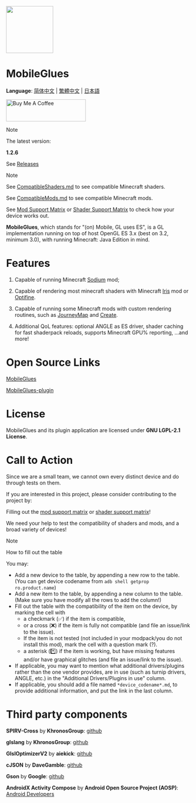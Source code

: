 <!-- markdownlint-disable MD028 MD033 MD041 MD045 -->

<img src="assets/MobileGlues-icon.png" width="128">

# MobileGlues

**Language**: [简体中文](README_CN.md) | [繁體中文](README_CHT.md) | [日本語](README_JP.md)

<a href="https://www.buymeacoffee.com/Swung0x48" target="_blank"><img src="https://cdn.buymeacoffee.com/buttons/v2/default-yellow.png" alt="Buy Me A Coffee" style="height: 60px !important;width: 217px !important;" ></a>

> [!NOTE]
>
> The latest version:
>
> **1.2.6**
>
> See [Releases](https://github.com/MobileGL-Dev/MobileGlues-release/releases)

> [!NOTE]
>
> See [CompatibleShaders.md](https://github.com/MobileGL-Dev/MobileGlues-release/blob/main/CompatibleShaders.md) to see compatible Minecraft shaders.
>
> See [CompatibleMods.md](https://github.com/MobileGL-Dev/MobileGlues-release/blob/main/CompatibleMods.md) to see compatible Minecraft mods.
>
> See [Mod Support Matrix](https://github.com/MobileGL-Dev/MobileGlues-release/blob/main/ModSupportMatrix.md) or [Shader Support Matrix](https://github.com/MobileGL-Dev/MobileGlues-release/blob/main/ShaderSupportMatrix.md) to check how your device works out.

**MobileGlues**, which stands for "(on) Mobile, GL uses ES", is a GL implementation running on top of host OpenGL ES 3.x (best on 3.2, minimum 3.0), with running Minecraft: Java Edition in mind.

# Features

1. Capable of running Minecraft [Sodium](https://github.com/CaffeineMC/sodium) mod;

2. Capable of rendering most minecraft shaders with Minecraft [Iris](https://github.com/IrisShaders/Iris) mod or [Optifine](https://optifine.net/home).

3. Capable of running some Minecraft mods with custom rendering routines, such as [JourneyMap](https://teamjm.github.io/journeymap-docs/latest) and [Create](https://createmod.net).

4. Additional QoL features: optional ANGLE as ES driver, shader caching for fast shaderpack reloads, supports Minecraft GPU% reporting, ...and more!

# Open Source Links

[MobileGlues](https://github.com/MobileGL-Dev/MobileGlues)

[MobileGlues-plugin](https://github.com/MobileGL-Dev/MobileGlues-plugin)

# License

MobileGlues and its plugin application are licensed under **GNU LGPL-2.1 License**.

# Call to Action

Since we are a small team, we cannot own every distinct device and do through tests on them.

If you are interested in this project, please consider contributing to the project by:

Filling out the [mod support matrix](https://github.com/MobileGL-Dev/MobileGlues-release/blob/main/ModSupportMatrix.md) or [shader support matrix](https://github.com/MobileGL-Dev/MobileGlues-release/blob/main/ShaderSupportMatrix.md)!

We need your help to test the compatibility of shaders and mods, and a broad variety of devices!

> [!NOTE]
> How to fill out the table
>
> You may:
>
> - Add a new device to the table, by appending a new row to the table. (You can get device codename from `adb shell getprop ro.product.name`)
> - Add a new item to the table, by appending a new column to the table. (Make sure you have modify all the rows to add the column!)
> - Fill out the table with the compatibility of the item on the device, by marking the cell with
>   - a checkmark (✅) if the item is compatible,
>   - or a cross (❌) if the item is fully not compatible (and file an issue/link to the issue).
>   - If the item is not tested (not included in your modpack/you do not install this mod), mark the cell with a question mark (?).
>   - a asterisk (\*️⃣) if the item is working, but have missing features and/or have graphical glitches (and file an issue/link to the issue).
> - If applicable, you may want to mention what additional drivers/plugins rather than the one vendor provides, are in use (such as turnip drivers, ANGLE, etc.) in the "Additional Drivers/Plugins in use" column.
> - If applicable, you should add a file named `*device_codename*.md`, to provide additional information, and put the link in the last column.

# Third party components

**SPIRV-Cross** by **KhronosGroup**: [github](https://github.com/KhronosGroup/SPIRV-Cross)

**glslang** by **KhronosGroup**: [github](https://github.com/KhronosGroup/glslang)

**GlslOptimizerV2** by **aiekick**: [github](https://github.com/aiekick/GlslOptimizerV2)

**cJSON** by **DaveGamble**: [github](https://github.com/DaveGamble/cJSON)

**Gson** by **Google**: [github](https://github.com/google/gson)

**AndroidX Activity Compose** by **Android Open Source Project (AOSP)**: [Android Developers](https://developer.android.com/jetpack/androidx/releases/activity)

